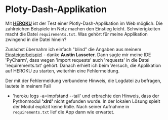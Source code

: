 # Ploty-Dash-Applikation
Mit [**HEROKU**](https://www.heroku.com) ist der Test einer Plotly-Dash-Applikation im Web möglich. Die zahlreichen Beispiele im Netz machen den Einstieg leicht. Schwierigkeiten macht die Datei `requirements.txt`. Was gehört für meine Applikation zwingend in die Datei hinein? 

Zunächst übernahm ich einfach "blind" die Angaben aus meinem [Einsteigerbeispiel](https://medium.com/@austinlasseter/how-to-deploy-a-simple-plotly-dash-app-to-heroku-622a2216eb73) - danke **Austin Lasseter**. Dann sagte mir meine IDE 'PyCharm', dass  wegen 'import requests' auch 'requests' in die Datei 'requirements.txt' gehört. Danach erhielt ich beim Versuch, die Applikation auf HEROKU zu starten, weiterhin eine Fehlermeldung.
 
Der mit der Fehlermeldung verbundene Hinweis, die Logdatei zu befragen, lautete in meinem Fall 
- 'heroku logs -a=impfstand --tail' 
und erbrachte den Hinweis, dass der Pythonmodul **'xlrd'** nicht gefunden wurde. In der lokalen Lösung spielt der Modul explizit keine Rolle. Nach seiner Aufnahme in `requirements.txt` lief die App dann wie erwartet.
